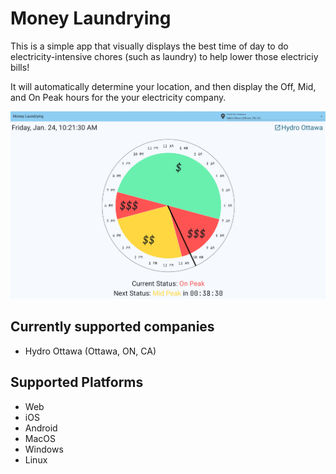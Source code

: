 # Money Laundrying

This is a simple app that visually displays the best time of day to do electricity-intensive chores (such as laundry) to help lower those electriciy bills!

It will automatically determine your location, and then display the Off, Mid, and On Peak hours for the your electricity company.

![Alt text](/images/screenshots/money-laundrying-screenshot.jpg?raw=true "Money Laundrying")

## Currently supported companies
- Hydro Ottawa (Ottawa, ON, CA)

## Supported Platforms
- Web
- iOS
- Android
- MacOS
- Windows
- Linux
